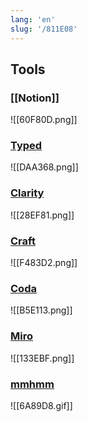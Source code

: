 ```yaml
---
lang: 'en'
slug: '/811E08'
---
```


## Tools

### [[Notion]]

![[60F80D.png]]

### [Typed](https://typed.do/features)

![[DAA368.png]]

### [Clarity](https://www.clarity.so/)

![[28EF81.png]]

### [Craft](https://www.craft.do/)

![[F483D2.png]]

### [Coda](https://coda.io/)

![[B5E113.png]]

### [Miro](https://miro.com/)

![[133EBF.png]]

### [mmhmm](https://www.mmhmm.app/home)

![[6A89D8.gif]]
